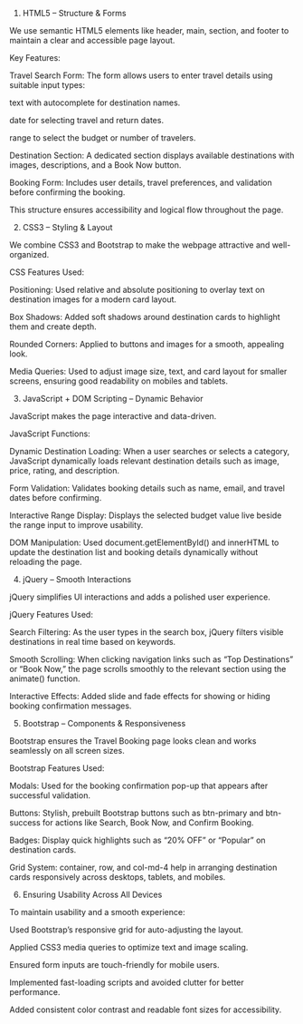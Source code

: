 1. HTML5 – Structure & Forms

We use semantic HTML5 elements like header, main, section, and footer to maintain a clear and accessible page layout.

Key Features:

Travel Search Form: The form allows users to enter travel details using suitable input types:

text with autocomplete for destination names.

date for selecting travel and return dates.

range to select the budget or number of travelers.

Destination Section: A dedicated section displays available destinations with images, descriptions, and a Book Now button.

Booking Form: Includes user details, travel preferences, and validation before confirming the booking.

This structure ensures accessibility and logical flow throughout the page.

2. CSS3 – Styling & Layout

We combine CSS3 and Bootstrap to make the webpage attractive and well-organized.

CSS Features Used:

Positioning: Used relative and absolute positioning to overlay text on destination images for a modern card layout.

Box Shadows: Added soft shadows around destination cards to highlight them and create depth.

Rounded Corners: Applied to buttons and images for a smooth, appealing look.

Media Queries: Used to adjust image size, text, and card layout for smaller screens, ensuring good readability on mobiles and tablets.

3. JavaScript + DOM Scripting – Dynamic Behavior

JavaScript makes the page interactive and data-driven.

JavaScript Functions:

Dynamic Destination Loading: When a user searches or selects a category, JavaScript dynamically loads relevant destination details such as image, price, rating, and description.

Form Validation: Validates booking details such as name, email, and travel dates before confirming.

Interactive Range Display: Displays the selected budget value live beside the range input to improve usability.

DOM Manipulation:
Used document.getElementById() and innerHTML to update the destination list and booking details dynamically without reloading the page.

4. jQuery – Smooth Interactions

jQuery simplifies UI interactions and adds a polished user experience.

jQuery Features Used:

Search Filtering: As the user types in the search box, jQuery filters visible destinations in real time based on keywords.

Smooth Scrolling: When clicking navigation links such as “Top Destinations” or “Book Now,” the page scrolls smoothly to the relevant section using the animate() function.

Interactive Effects: Added slide and fade effects for showing or hiding booking confirmation messages.

5. Bootstrap – Components & Responsiveness

Bootstrap ensures the Travel Booking page looks clean and works seamlessly on all screen sizes.

Bootstrap Features Used:

Modals: Used for the booking confirmation pop-up that appears after successful validation.

Buttons: Stylish, prebuilt Bootstrap buttons such as btn-primary and btn-success for actions like Search, Book Now, and Confirm Booking.

Badges: Display quick highlights such as “20% OFF” or “Popular” on destination cards.

Grid System: container, row, and col-md-4 help in arranging destination cards responsively across desktops, tablets, and mobiles.

6. Ensuring Usability Across All Devices

To maintain usability and a smooth experience:

Used Bootstrap’s responsive grid for auto-adjusting the layout.

Applied CSS3 media queries to optimize text and image scaling.

Ensured form inputs are touch-friendly for mobile users.

Implemented fast-loading scripts and avoided clutter for better performance.

Added consistent color contrast and readable font sizes for accessibility.
